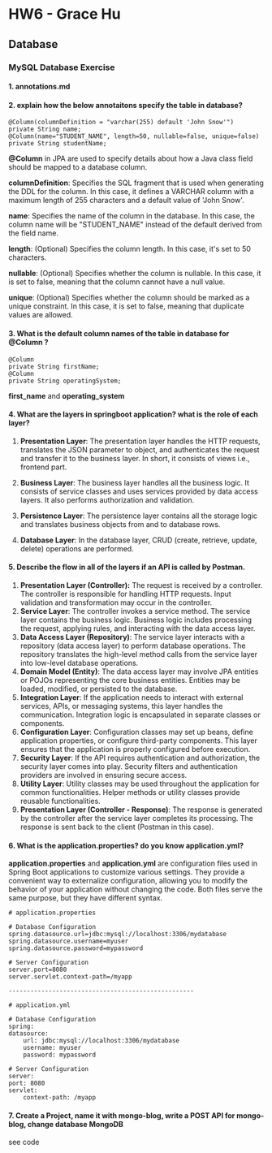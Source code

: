 # HW6 - Grace Hu

## Database

### MySQL Database Exercise

#### 1. annotations.md
    
#### 2. explain how the below annotaitons specify the table in database?

    @Column(columnDefinition = "varchar(255) default 'John Snow'")
    private String name;
    @Column(name="STUDENT_NAME", length=50, nullable=false, unique=false)
    private String studentName;

**@Column** in JPA are used to specify details about how a Java class field should be mapped to a database column. 

**columnDefinition**: Specifies the SQL fragment that is used when generating the DDL for the column. In this case, it defines a VARCHAR column with a maximum length of 255 characters and a default value of 'John Snow'.

**name**: Specifies the name of the column in the database. In this case, the column name will be "STUDENT_NAME" instead of the default derived from the field name.

**length**: (Optional) Specifies the column length. In this case, it's set to 50 characters.

**nullable**: (Optional) Specifies whether the column is nullable. In this case, it is set to false, meaning that the column cannot have a null value.

**unique**: (Optional) Specifies whether the column should be marked as a unique constraint. In this case, it is set to false, meaning that duplicate values are allowed.


#### 3. What is the default column names of the table in database for @Column ?

    @Column
    private String firstName;
    @Column
    private String operatingSystem;

**first_name** and **operating_system**

#### 4. What are the layers in springboot application? what is the role of each layer?
1. **Presentation Layer**: 
The presentation layer handles the HTTP requests, translates the JSON parameter to object, and authenticates the request and transfer it to the business layer. In short, it consists of views i.e., frontend part.

2. **Business Layer**:
The business layer handles all the business logic. It consists of service classes and uses services provided by data access layers. It also performs authorization and validation.

3. **Persistence Layer**:
The persistence layer contains all the storage logic and translates business objects from and to database rows.

4. **Database Layer**:
In the database layer, CRUD (create, retrieve, update, delete) operations are performed.

#### 5. Describe the flow in all of the layers if an API is called by Postman.

1. **Presentation Layer (Controller):** The request is received by a controller. The controller is responsible for handling HTTP requests. Input validation and transformation may occur in the controller.
2. **Service Layer**: The controller invokes a service method. The service layer contains the business logic.
Business logic includes processing the request, applying rules, and interacting with the data access layer.
3. **Data Access Layer (Repository)**: The service layer interacts with a repository (data access layer) to perform database operations.
The repository translates the high-level method calls from the service layer into low-level database operations.
4. **Domain Model (Entity)**:
The data access layer may involve JPA entities or POJOs representing the core business entities.
Entities may be loaded, modified, or persisted to the database.
5. **Integration Layer**: If the application needs to interact with external services, APIs, or messaging systems, this layer handles the communication.
Integration logic is encapsulated in separate classes or components.
6. **Configuration Layer**: Configuration classes may set up beans, define application properties, or configure third-party components.
This layer ensures that the application is properly configured before execution.
7. **Security Layer**: If the API requires authentication and authorization, the security layer comes into play.
Security filters and authentication providers are involved in ensuring secure access.
8. **Utility Layer**: Utility classes may be used throughout the application for common functionalities.
Helper methods or utility classes provide reusable functionalities.
9. **Presentation Layer (Controller - Response)**: The response is generated by the controller after the service layer completes its processing.
The response is sent back to the client (Postman in this case).

    
#### 6. What is the application.properties? do you know application.yml?
**application.properties** and **application.yml** are configuration files used in Spring Boot applications to customize various settings. They provide a convenient way to externalize configuration, allowing you to modify the behavior of your application without changing the code. Both files serve the same purpose, but they have different syntax.

    # application.properties

    # Database Configuration
    spring.datasource.url=jdbc:mysql://localhost:3306/mydatabase
    spring.datasource.username=myuser
    spring.datasource.password=mypassword

    # Server Configuration
    server.port=8080
    server.servlet.context-path=/myapp

    ---------------------------------------------------

    # application.yml

    # Database Configuration
    spring:
    datasource:
        url: jdbc:mysql://localhost:3306/mydatabase
        username: myuser
        password: mypassword

    # Server Configuration
    server:
    port: 8080
    servlet:
        context-path: /myapp

#### 7. Create a Project, name it with mongo-blog, write a POST API for mongo-blog, change database MongoDB

see code